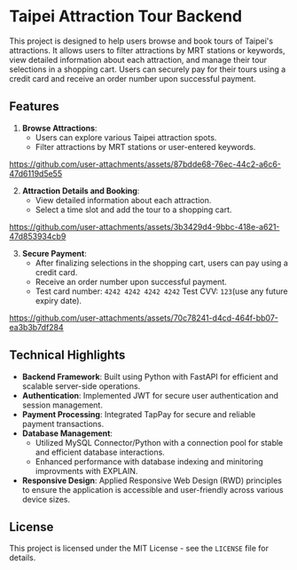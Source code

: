# Taipei Attraction Tour Backend

This project is designed to help users browse and book tours of Taipei's attractions. It allows users to filter attractions by MRT stations or keywords, view detailed information about each attraction, and manage their tour selections in a shopping cart. Users can securely pay for their tours using a credit card and receive an order number upon successful payment.

## Features

1. **Browse Attractions**: 
   - Users can explore various Taipei attraction spots.
   - Filter attractions by MRT stations or user-entered keywords.

https://github.com/user-attachments/assets/87bdde68-76ec-44c2-a6c6-47d6119d5e55


2. **Attraction Details and Booking**:
   - View detailed information about each attraction.
   - Select a time slot and add the tour to a shopping cart.

https://github.com/user-attachments/assets/3b3429d4-9bbc-418e-a621-47d853934cb9


3. **Secure Payment**:
   - After finalizing selections in the shopping cart, users can pay using a credit card.
   - Receive an order number upon successful payment.
   - Test card number: `4242 4242 4242 4242` Test CVV: `123`(use any future expiry date).


https://github.com/user-attachments/assets/70c78241-d4cd-464f-bb07-ea3b3b7df284


## Technical Highlights

- **Backend Framework**: Built using Python with FastAPI for efficient and scalable server-side operations.
- **Authentication**: Implemented JWT for secure user authentication and session management.
- **Payment Processing**: Integrated TapPay for secure and reliable payment transactions.
- **Database Management**: 
  - Utilized MySQL Connector/Python with a connection pool for stable and efficient database interactions.
  - Enhanced performance with database indexing and minitoring improvments with EXPLAIN.
- **Responsive Design**: Applied Responsive Web Design (RWD) principles to ensure the application is accessible and user-friendly across various device sizes.

## License

This project is licensed under the MIT License - see the `LICENSE` file for details.
